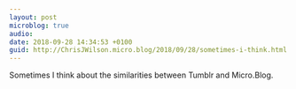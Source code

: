 ```yaml
---
layout: post
microblog: true
audio: 
date: 2018-09-28 14:34:53 +0100
guid: http://ChrisJWilson.micro.blog/2018/09/28/sometimes-i-think.html
---
```

Sometimes I think about the similarities between Tumblr and Micro.Blog. 

